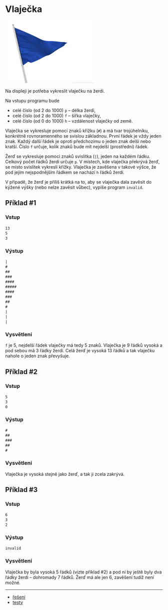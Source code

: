 # Vlaječka

<img src="cover.webp" height="200" alt="ilustrace"/>

Na displeji je potřeba vykreslit vlaječku na žerdi.

Na vstupu programu bude

- celé číslo (od 2 do 1000) `p` – délka žerdi,
- celé číslo (od 2 do 1000) `f` – šířka vlaječky,
- celé číslo (od 0 do 1000) `h` – vzdálenost vlaječky od země.

Vlaječka se vykresluje pomocí znaků křížku (`#`) a má tvar trojúhelníku, konkrétně rovnoramenného se svislou základnou.
První řádek je vždy jeden znak. Každý další řádek je oproti předchozímu o jeden znak delší nebo kratší. Číslo `f`
určuje, kolik znaků bude mít nejdelší (prostřední) řádek.

Žerď se vykresluje pomocí znaků svislítka (`|`), jeden na každém řádku. Celkový počet řádků žerdi určuje `p`. V místech,
kde vlaječka překrývá žerď, se místo svislítek vykreslí křížky. Vlaječka je zavěšena v takové výšce, že pod jejím
nejspodnějším řádkem se nachází `h` řádků žerdi.

V případě, že žerď je příliš krátká na to, aby se vlaječka dala zavěsit do kýžené výšky (nebo nelze zavěsit vůbec),
vypíše program `invalid`.

## Příklad #1

### Vstup

```
13
5
3
```

### Výstup

```
|
#
##
###
####
#####
####
###
##
#
|
|
|
```

### Vysvětlení

`f` je 5, nejdelší řádek vlaječky má tedy 5 znaků. Vlaječka je 9 řádků vysoká a pod sebou má 3 řádky žerdi. Celá žerď je
vysoká 13 řádků a tak vlaječku nahoře o jeden znak převyšuje.

## Příklad #2

### Vstup

```
5
3
0
```

### Výstup

```
#
##
###
##
#
```

### Vysvětlení

Vlaječka je vysoká stejně jako žerď, a tak ji zcela zakrývá.

## Příklad #3

### Vstup

```
6
3
2
```

### Výstup

```
invalid
```

### Vysvětlení

Vlaječka by byla vysoká 5 řádků (vizte příklad #2) a pod ní by ještě byly dva řádky žerdi – dohromady 7 řádků. Žerď má
ale jen 6, zavěšení tudíž není možné.

---

- [řešení](reseni)
- [testy](testy)
